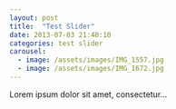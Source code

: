 ```yaml
---
layout: post
title:  "Test Slider"
date: 2013-07-03 21:40:10
categories: test slider
carousel:
  - image: /assets/images/IMG_1557.jpg
  - image: /assets/images/IMG_1672.jpg
---
```


Lorem ipsum dolor sit amet, consectetur...